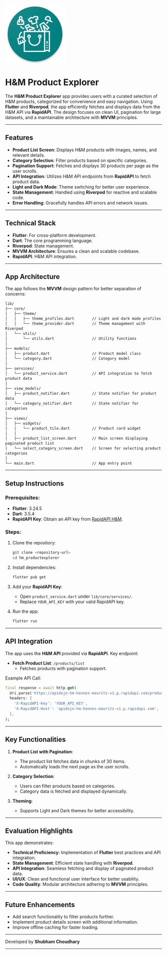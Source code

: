 ![AppIcon](android/app/src/main/res/mipmap-xxxhdpi/ic_launcher.png)

# H&M Product Explorer

The **H&M Product Explorer** app provides users with a curated selection of H&M products, categorized for convenience and easy navigation. Using **Flutter** and **Riverpod**, the app efficiently fetches and displays data from the H&M API via **RapidAPI**. The design focuses on clean UI, pagination for large datasets, and a maintainable architecture with **MVVM** principles.

---

## Features

- **Product List Screen**: Displays H&M products with images, names, and relevant details.
- **Category Selection**: Filter products based on specific categories.
- **Pagination Support**: Fetches and displays 30 products per page as the user scrolls.
- **API Integration**: Utilizes H&M API endpoints from **RapidAPI** to fetch product data.
- **Light and Dark Mode**: Theme switching for better user experience.
- **State Management**: Handled using **Riverpod** for reactive and scalable code.
- **Error Handling**: Gracefully handles API errors and network issues.

---

## Technical Stack

- **Flutter**: For cross-platform development.
- **Dart**: The core programming language.
- **Riverpod**: State management.
- **MVVM Architecture**: Ensures a clean and scalable codebase.
- **RapidAPI**: H&M API integration.

---

## App Architecture

The app follows the **MVVM** design pattern for better separation of concerns:

```
lib/
├── core/
│   ├── theme/
│   │   ├── theme_profiles.dart        // Light and dark mode profiles
│   │   └── theme_provider.dart        // Theme management with Riverpod
│   └── utils/
│       └── utils.dart                 // Utility functions
│
├── models/
│   ├── product.dart                   // Product model class
│   └── category.dart                  // Category model
│
├── services/
│   └── product_service.dart           // API integration to fetch product data
│
├── view_models/
│   ├── product_notifier.dart          // State notifier for product data
│   └── category_notifier.dart         // State notifier for categories
│
├── views/
│   ├── widgets/
│   │   └── product_tile.dart          // Product card widget
│   │
│   ├── product_list_screen.dart       // Main screen displaying paginated product list
│   └── select_category_screen.dart    // Screen for selecting product categories
│
└── main.dart                          // App entry point
```

---

## Setup Instructions

### Prerequisites:

- **Flutter**: 3.24.5
- **Dart**: 3.5.4
- **RapidAPI Key**: Obtain an API key from [RapidAPI H&M](https://rapidapi.com).

### Steps:

1. Clone the repository:
   ```bash
   git clone <repository-url>
   cd hm_productexplorer
   ```

2. Install dependencies:
   ```bash
   flutter pub get
   ```

3. Add your **RapidAPI Key**:
    - Open `product_service.dart` under `lib/core/services/`.
    - Replace `YOUR_API_KEY` with your valid RapidAPI key.

4. Run the app:
   ```bash
   flutter run
   ```

---

## API Integration

The app uses the **H&M API** provided via **RapidAPI**. Key endpoint:

- **Fetch Product List**: `/products/list`
    - Fetches products with pagination support.

Example API Call:
```dart
final response = await http.get(
  Uri.parse('https://apidojo-hm-hennes-mauritz-v1.p.rapidapi.com/products/list?page=1&pageSize=30'),
  headers: {
    'X-RapidAPI-Key': 'YOUR_API_KEY',
    'X-RapidAPI-Host': 'apidojo-hm-hennes-mauritz-v1.p.rapidapi.com',
  },
);
```

---

## Key Functionalities

1. **Product List with Pagination**:
    - The product list fetches data in chunks of 30 items.
    - Automatically loads the next page as the user scrolls.

2. **Category Selection**:
    - Users can filter products based on categories.
    - Category data is fetched and displayed dynamically.

3. **Theming**:
    - Supports Light and Dark themes for better accessibility.

---


## Evaluation Highlights

This app demonstrates:

- **Technical Proficiency**: Implementation of **Flutter** best practices and API integration.
- **State Management**: Efficient state handling with **Riverpod**.
- **API Integration**: Seamless fetching and display of paginated product data.
- **UI/UX**: Clean and functional user interface for better usability.
- **Code Quality**: Modular architecture adhering to **MVVM** principles.

---

## Future Enhancements

- Add search functionality to filter products further.
- Implement product details screen with additional information.
- Improve offline caching for faster loading.

---


Developed by **Shubham Choudhary**

---
